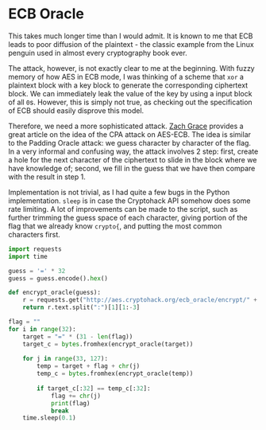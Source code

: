 # ECB Oracle

This takes much longer time than I would admit. It is known to me that ECB leads to poor diffusion of the plaintext - the classic example from the Linux penguin used in almost every cryptography book ever. 

The attack, however, is not exactly clear to me at the beginning. With fuzzy memory of how AES in ECB mode, I was thinking of a scheme that `xor` a plaintext block with a key block to generate the corresponding ciphertext block. We can immediately leak the value of the key by using a input block of all `0`s. However, this is simply not true, as checking out the specification of ECB should easily disprove this model. 

Therefore, we need a more sophisticated attack. [Zach Grace](https://zachgrace.com/posts/attacking-ecb/) provides a great article on the idea of the CPA attack on AES-ECB. The idea is similar to the Padding Oracle attack: we guess character by character of the flag. In a very informal and confusing way, the attack involves 2 step: first, create a hole for the next character of the ciphertext to slide in the block where we have knowledge of; second, we fill in the guess that we have then compare with the result in step 1.

Implementation is not trivial, as I had quite a few bugs in the Python implementation. `sleep` is in case the Cryptohack API somehow does some rate limiting. A lot of improvements can be made to the script, such as further trimming the guess space of each character, giving portion of the flag that we already know `crypto{`, and putting the most common characters first.

```python
import requests 
import time 

guess = '=' * 32
guess = guess.encode().hex()

def encrypt_oracle(guess):
    r = requests.get("http://aes.cryptohack.org/ecb_oracle/encrypt/" + guess.encode().hex())
    return r.text.split(":")[1][1:-3]

flag = ""
for i in range(32):
    target = "=" * (31 - len(flag))
    target_c = bytes.fromhex(encrypt_oracle(target))
      
    for j in range(33, 127):
        temp = target + flag + chr(j)
        temp_c = bytes.fromhex(encrypt_oracle(temp))
        
        if target_c[:32] == temp_c[:32]:
            flag += chr(j)
            print(flag)
            break 
    time.sleep(0.1)
```